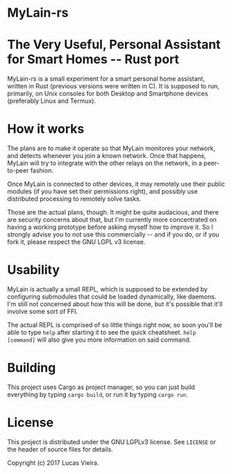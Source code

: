 MyLain-rs
=========

# The Very Useful, Personal Assistant for Smart Homes -- Rust port
MyLain-rs is a small experiment for a smart personal home assistant, written in Rust (previous versions were written in C). It is supposed to run, primarily, on Unix consoles for both Desktop and Smartphone devices (preferably Linux and Termux).

# How it works
The plans are to make it operate so that MyLain monitores your network, and detects whenever you join a known network. Once that happens, MyLain will try to integrate with the other relays on the network, in a peer-to-peer fashion.

Once MyLain is connected to other devices, it may remotely use their public modules (if you have set their permissions right), and possibly use distributed processing to remotely solve tasks.

Those are the actual plans, though. It might be quite audacious, and there are security concerns about that, but I'm currently more concentrated on having a working prototype before asking myself how to improve it. So I strongly advise you to not use this commercially -- and if you do, or if you fork it, please respect the GNU LGPL v3 license.

# Usability
MyLain is actually a small REPL, which is supposed to be extended by configuring submodules that could be loaded dynamically, like daemons. I'm still not concerned about how this will be done, but it's possible that it'll involve some sort of FFI.

The actual REPL is comprised of so little things right now, so soon you'll be able to type `help` after starting it to see the quick cheatsheet. `help [command]` will also give you more information on said command.

# Building
This project uses Cargo as project manager, so you can just build everything by typing `cargo build`, or run it by typing `cargo run`.

# License
This project is distributed under the GNU LGPLv3 license. See `LICENSE` or the header of source files for details.

Copyright (c) 2017 Lucas Vieira.
